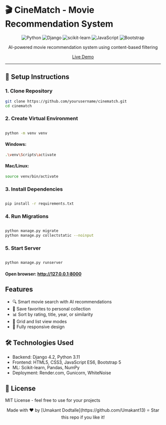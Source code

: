 # 🎬 CineMatch - Movie Recommendation System

<div align="center">

![Python](https://img.shields.io/badge/Python-3776AB?style=for-the-badge&logo=python&logoColor=white)
![Django](https://img.shields.io/badge/Django-092E20?style=for-the-badge&logo=django&logoColor=white)
![scikit-learn](https://img.shields.io/badge/scikit--learn-F7931E?style=for-the-badge&logo=scikit-learn&logoColor=white)
![JavaScript](https://img.shields.io/badge/JavaScript-F7DF1E?style=for-the-badge&logo=javascript&logoColor=black)
![Bootstrap](https://img.shields.io/badge/Bootstrap-7952B3?style=for-the-badge&logo=bootstrap&logoColor=white)

AI-powered movie recommendation system using content-based filtering

[Live Demo](https://your-app.onrender.com)

</div>

---

## 🚀 Setup Instructions

### 1. Clone Repository
```bash
git clone https://github.com/yourusername/cinematch.git
cd cinematch

```
### 2. Create Virtual Environment
``` bash

python -m venv venv
```
#### Windows:
``` bash
.\venv\Scripts\activate
```

#### Mac/Linux:
```bash
source venv/bin/activate
```

### 3. Install Dependencies
``` bash

pip install -r requirements.txt
```

### 4. Run Migrations
``` bash

python manage.py migrate
python manage.py collectstatic --noinput
```

### 5. Start Server
``` bash

python manage.py runserver
```

#### Open browser: http://127.0.0.1:8000

## Features
- 🔍 Smart movie search with AI recommendations
- 💾 Save favorites to personal collection
- 📊 Sort by rating, title, year, or similarity
- 🎨 Grid and list view modes
- 📱 Fully responsive design


## 🛠️ Technologies Used

- Backend: Django 4.2, Python 3.11  
- Frontend: HTML5, CSS3, JavaScript ES6, Bootstrap 5  
- ML: Scikit-learn, Pandas, NumPy  
- Deployment: Render.com, Gunicorn, WhiteNoise  

## 📝 License

MIT License - feel free to use for your projects

<div align="center">
Made with ❤️ by [Umakant Dodtalle](https://github.com/Umakant13)  
⭐ Star this repo if you like it!
</div>
